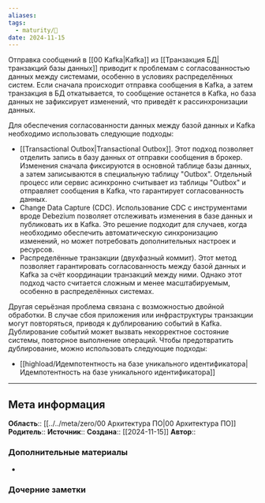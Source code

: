 ```yaml
---
aliases: 
tags:
  - maturity/🌱
date: 2024-11-15
---
```

Отправка сообщений в [[00 Kafka|Kafka]] из [[Транзакция БД|транзакций базы данных]] приводит к проблемам с согласованностью данных между системами, особенно в условиях распределённых систем. Если сначала происходит отправка сообщения в Kafka, а затем транзакция в БД откатывается, то сообщение останется в Kafka, но база данных не зафиксирует изменений, что приведёт к рассинхронизации данных.

Для обеспечения согласованности данных между базой данных и Kafka необходимо использовать следующие подходы:

- [[Transactional Outbox|Transactional Outbox]]. Этот подход позволяет отделить запись в базу данных от отправки сообщения в брокер. Изменения сначала фиксируются в основной таблице базы данных, а затем записываются в специальную таблицу "Outbox". Отдельный процесс или сервис асинхронно считывает из таблицы "Outbox" и отправляет сообщения в Kafka, что гарантирует согласованность данных.
- Change Data Capture (CDC). Использование CDC с инструментами вроде Debezium позволяет отслеживать изменения в базе данных и публиковать их в Kafka. Это решение подходит для случаев, когда необходимо обеспечить автоматическую синхронизацию изменений, но может потребовать дополнительных настроек и ресурсов.
- Распределённые транзакции (двухфазный коммит). Этот метод позволяет гарантировать согласованность между базой данных и Kafka за счёт координации транзакций между ними. Однако этот подход часто считается сложным и менее масштабируемым, особенно в распределённых системах.

Другая серьёзная проблема связана с возможностью двойной обработки. В случае сбоя приложения или инфраструктуры транзакции могут повторяться, приводя к дублированию событий в Kafka. Дублирование событий может вызвать некорректное состояние системы, повторное выполнение операций. Чтобы предотвратить дублирование, можно использовать следующие подходы: 
- [[highload/Идемпотентность на базе уникального идентификатора|Идемпотентность на базе уникального идентификатора]]
***
## Мета информация
**Область**:: [[../../meta/zero/00 Архитектура ПО|00 Архитектура ПО]]
**Родитель**:: 
**Источник**:: 
**Создана**:: [[2024-11-15]]
**Автор**:: 
### Дополнительные материалы
- 

### Дочерние заметки
<!-- QueryToSerialize: LIST FROM [[]] WHERE contains(Родитель, this.file.link) or contains(parents, this.file.link) -->

